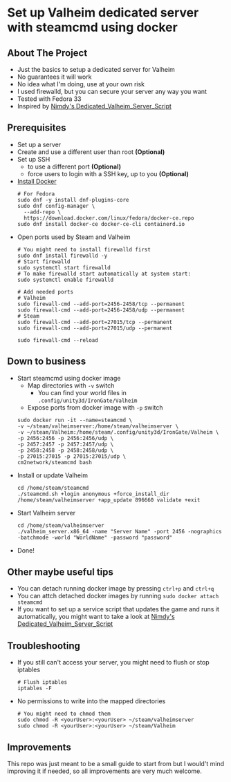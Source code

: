 # Set up Valheim dedicated server with steamcmd using docker

## About The Project

* Just the basics to setup a dedicated server for Valheim
* No guarantees it will work
* No idea what I'm doing, use at your own risk
* I used firewalld, but you can secure your server any way you want
* Tested with Fedora 33
* Inspired by <a target="_blank" href="https://github.com/Nimdy/Dedicated_Valheim_Server_Script">Nimdy's Dedicated_Valheim_Server_Script</a>

## Prerequisites

* Set up a server
* Create and use a different user than root <b>(Optional)</b>
* Set up SSH
  * to use a different port <b>(Optional)</b>
  * force users to login with a SSH key, up to you <b>(Optional)</b>
* <a target="_blank" href="https://docs.docker.com/engine/install/">Install Docker</a>
  ```
  # For Fedora
  sudo dnf -y install dnf-plugins-core
  sudo dnf config-manager \
    --add-repo \
    https://download.docker.com/linux/fedora/docker-ce.repo
  sudo dnf install docker-ce docker-ce-cli containerd.io
  ```
* Open ports used by Steam and Valheim
  ```
  # You might need to install firewalld first
  sudo dnf install firewalld -y
  # Start firewalld
  sudo systemctl start firewalld
  # To make firewalld start automatically at system start:
  sudo systemctl enable firewalld
  
  # Add needed ports
  # Valheim
  sudo firewall-cmd --add-port=2456-2458/tcp --permanent
  sudo firewall-cmd --add-port=2456-2458/udp --permanent
  # Steam
  sudo firewall-cmd --add-port=27015/tcp --permanent
  sudo firewall-cmd --add-port=27015/udp --permanent
  
  sudo firewall-cmd --reload
  ```
  
## Down to business

* Start steamcmd using docker image
  * Map directories with ```-v``` switch
    * You can find your world files in ```.config/unity3d/IronGate/Valheim```
  * Expose ports from docker image with ```-p``` switch
  ```
  sudo docker run -it --name=steamcmd \
  -v ~/steam/valheimserver:/home/steam/valheimserver \
  -v ~/steam/Valheim:/home/steam/.config/unity3d/IronGate/Valheim \
  -p 2456:2456 -p 2456:2456/udp \
  -p 2457:2457 -p 2457:2457/udp \
  -p 2458:2458 -p 2458:2458/udp \
  -p 27015:27015 -p 27015:27015/udp \
  cm2network/steamcmd bash
  ```
* Install or update Valheim
  ```
  cd /home/steam/steamcmd
  ./steamcmd.sh +login anonymous +force_install_dir /home/steam/valheimserver +app_update 896660 validate +exit
  ```
* Start Valheim server
  ```
  cd /home/steam/valheimserver
  ./valheim_server.x86_64 -name "Server Name" -port 2456 -nographics -batchmode -world "WorldName" -password "password"
  ```
* Done!

## Other maybe useful tips

* You can detach running docker image by pressing ```ctrl+p``` and ```ctrl+q```
* You can attch detached docker images by running ```sudo docker attach steamcmd```
* If you want to set up a service script that updates the game and runs it automatically, you might want to take a look at <a target="_blank" href="https://github.com/Nimdy/Dedicated_Valheim_Server_Script">Nimdy's Dedicated_Valheim_Server_Script</a>

## Troubleshooting

* If you still can't access your server, you might need to flush or stop iptables
  ```
  # Flush iptables
  iptables -F
  ```
* No permissions to write into the mapped directories
  ```
  # You might need to chmod them
  sudo chmod -R <yourUser>:<yourUser> ~/steam/valheimserver
  sudo chmod -R <yourUser>:<yourUser> ~/steam/Valheim
  ```

## Improvements

This repo was just meant to be a small guide to start from but I would't mind improving it if needed, so all improvements are very much welcome.
